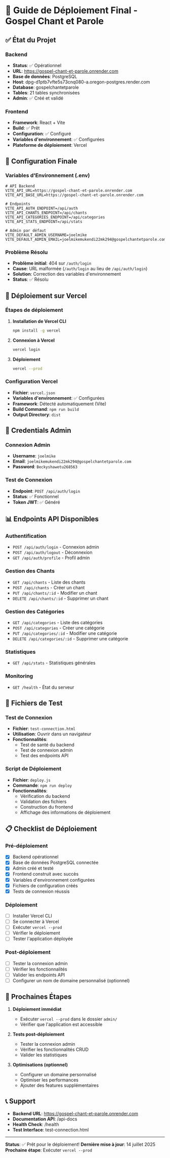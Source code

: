 # 🚀 Guide de Déploiement Final - Gospel Chant et Parole

## ✅ État du Projet

### Backend
- **Status**: ✅ Opérationnel
- **URL**: https://gospel-chant-et-parole.onrender.com
- **Base de données**: PostgreSQL
- **Host**: dpg-d1ptb7vfte5s73cnq080-a.oregon-postgres.render.com
- **Database**: gospelchantetparole
- **Tables**: 21 tables synchronisées
- **Admin**: ✅ Créé et validé

### Frontend
- **Framework**: React + Vite
- **Build**: ✅ Prêt
- **Configuration**: ✅ Configuré
- **Variables d'environnement**: ✅ Configurées
- **Plateforme de déploiement**: Vercel

## 🔧 Configuration Finale

### Variables d'Environnement (.env)
```env
# API Backend
VITE_API_URL=https://gospel-chant-et-parole.onrender.com
VITE_API_BASE_URL=https://gospel-chant-et-parole.onrender.com

# Endpoints
VITE_API_AUTH_ENDPOINT=/api/auth
VITE_API_CHANTS_ENDPOINT=/api/chants
VITE_API_CATEGORIES_ENDPOINT=/api/categories
VITE_API_STATS_ENDPOINT=/api/stats

# Admin par défaut
VITE_DEFAULT_ADMIN_USERNAME=joelmike
VITE_DEFAULT_ADMIN_EMAIL=joelmikemukendi22mk294@gospelchantetparole.com
```

### Problème Résolu
- **Problème initial**: 404 sur `/auth/login`
- **Cause**: URL malformée (`/auth/login` au lieu de `/api/auth/login`)
- **Solution**: Correction des variables d'environnement
- **Status**: ✅ Résolu

## 🚀 Déploiement sur Vercel

### Étapes de déploiement

1. **Installation de Vercel CLI**
   ```bash
   npm install -g vercel
   ```

2. **Connexion à Vercel**
   ```bash
   vercel login
   ```

3. **Déploiement**
   ```bash
   vercel --prod
   ```

### Configuration Vercel
- **Fichier**: `vercel.json`
- **Variables d'environnement**: ✅ Configurées
- **Framework**: Détecté automatiquement (Vite)
- **Build Command**: `npm run build`
- **Output Directory**: `dist`

## 🔐 Credentials Admin

### Connexion Admin
- **Username**: `joelmike`
- **Email**: `joelmikemukendi22mk294@gospelchantetparole.com`
- **Password**: `Beckyshawetu268563`

### Test de Connexion
- **Endpoint**: `POST /api/auth/login`
- **Status**: ✅ Fonctionnel
- **Token JWT**: ✅ Généré

## 📊 Endpoints API Disponibles

### Authentification
- `POST /api/auth/login` - Connexion admin
- `POST /api/auth/logout` - Déconnexion
- `GET /api/auth/profile` - Profil admin

### Gestion des Chants
- `GET /api/chants` - Liste des chants
- `POST /api/chants` - Créer un chant
- `PUT /api/chants/:id` - Modifier un chant
- `DELETE /api/chants/:id` - Supprimer un chant

### Gestion des Catégories
- `GET /api/categories` - Liste des catégories
- `POST /api/categories` - Créer une catégorie
- `PUT /api/categories/:id` - Modifier une catégorie
- `DELETE /api/categories/:id` - Supprimer une catégorie

### Statistiques
- `GET /api/stats` - Statistiques générales

### Monitoring
- `GET /health` - État du serveur

## 🔧 Fichiers de Test

### Test de Connexion
- **Fichier**: `test-connection.html`
- **Utilisation**: Ouvrir dans un navigateur
- **Fonctionnalités**: 
  - Test de santé du backend
  - Test de connexion admin
  - Test des endpoints API

### Script de Déploiement
- **Fichier**: `deploy.js`
- **Commande**: `npm run deploy`
- **Fonctionnalités**:
  - Vérification du backend
  - Validation des fichiers
  - Construction du frontend
  - Affichage des informations de déploiement

## 📋 Checklist de Déploiement

### Pré-déploiement
- [x] Backend opérationnel
- [x] Base de données PostgreSQL connectée
- [x] Admin créé et testé
- [x] Frontend construit avec succès
- [x] Variables d'environnement configurées
- [x] Fichiers de configuration créés
- [x] Tests de connexion réussis

### Déploiement
- [ ] Installer Vercel CLI
- [ ] Se connecter à Vercel
- [ ] Exécuter `vercel --prod`
- [ ] Vérifier le déploiement
- [ ] Tester l'application déployée

### Post-déploiement
- [ ] Tester la connexion admin
- [ ] Vérifier les fonctionnalités
- [ ] Valider les endpoints API
- [ ] Configurer un nom de domaine personnalisé (optionnel)

## 🎯 Prochaines Étapes

1. **Déploiement immédiat**
   - Exécuter `vercel --prod` dans le dossier `admin/`
   - Vérifier que l'application est accessible

2. **Tests post-déploiement**
   - Tester la connexion admin
   - Vérifier les fonctionnalités CRUD
   - Valider les statistiques

3. **Optimisations (optionnel)**
   - Configurer un domaine personnalisé
   - Optimiser les performances
   - Ajouter des features supplémentaires

## 📞 Support

- **Backend URL**: https://gospel-chant-et-parole.onrender.com
- **Documentation API**: /api-docs
- **Health Check**: /health
- **Test Interface**: test-connection.html

---

**Status**: ✅ Prêt pour le déploiement!
**Dernière mise à jour**: 14 juillet 2025
**Prochaine étape**: Exécuter `vercel --prod`
